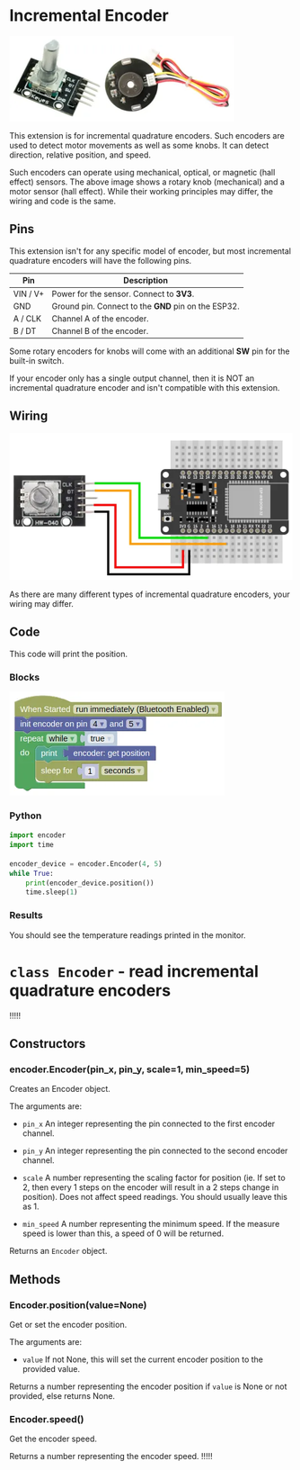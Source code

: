 # Incremental Encoder

![](images/encoder.webp)

This extension is for incremental quadrature encoders.
Such encoders are used to detect motor movements as well as some knobs.
It can detect direction, relative position, and speed.

Such encoders can operate using mechanical, optical, or magnetic (hall effect) sensors.
The above image shows a rotary knob (mechanical) and a motor sensor (hall effect).
While their working principles may differ, the wiring and code is the same.

## Pins

This extension isn't for any specific model of encoder, but most incremental quadrature encoders will have the following pins.

| Pin | Description |
| --- | --- |
| VIN / V+ | Power for the sensor. Connect to **3V3**. |
| GND | Ground pin. Connect to the **GND** pin on the ESP32. |
| A / CLK | Channel A of the encoder. |
| B / DT | Channel B of the encoder. |

Some rotary encoders for knobs will come with an additional **SW** pin for the built-in switch.

<div class="important">
If your encoder only has a single output channel, then it is NOT an incremental quadrature encoder and isn't compatible with this extension.
</div>

## Wiring

![](images/encoder_wiring.webp)

As there are many different types of incremental quadrature encoders, your wiring may differ.

## Code

This code will print the position.

### Blocks

![](images/encoder_blocks.webp)

### Python

```python
import encoder
import time

encoder_device = encoder.Encoder(4, 5)
while True:
    print(encoder_device.position())
    time.sleep(1)
```

### Results

You should see the temperature readings printed in the monitor.

# `class Encoder` - read incremental quadrature encoders

!!!!!
## Constructors

### encoder.Encoder(pin_x, pin_y, scale=1, min_speed=5)

Creates an Encoder object.

The arguments are:

* `pin_x` An integer representing the pin connected to the first encoder channel.

* `pin_y` An integer representing the pin connected to the second encoder channel.

* `scale` A number representing the scaling factor for position (ie. If set to 2, then every 1 steps on the encoder will result in a 2 steps change in position). Does not affect speed readings. You should usually leave this as 1.

* `min_speed` A number representing the minimum speed. If the measure speed is lower than this, a speed of 0 will be returned.

Returns an `Encoder` object.

## Methods

### Encoder.position(value=None)

Get or set the encoder position.

The arguments are:

* `value` If not None, this will set the current encoder position to the provided value.

Returns a number representing the encoder position if `value` is None or not provided, else returns None.

### Encoder.speed()

Get the encoder speed.

Returns a number representing the encoder speed.
!!!!!